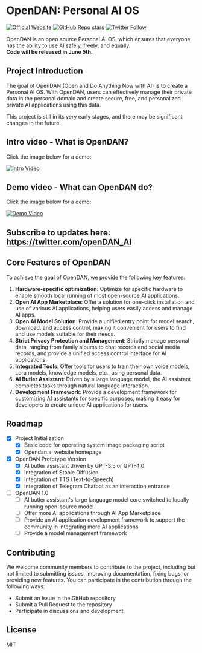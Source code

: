 # OpenDAN: Personal AI OS
[![Official Website](https://img.shields.io/badge/Official%20Website-opendan.ai-blue?style=flat&logo=world&logoColor=white)](https://opendan.ai)
[![GitHub Repo stars](https://img.shields.io/github/stars/fiatrete/OpenDAN-Personal-AI-OS?style=social)](https://github.com/fiatrete/OpenDAN-Personal-AI-OS/stargazers)
[![Twitter Follow](https://img.shields.io/twitter/follow/openDAN_AI?style=social)](https://twitter.com/openDAN_AI)

OpenDAN is an open source Personal AI OS, which ensures that everyone has the ability to use AI safely, freely, and equally.  
**Code will be released in June 5th.**

## **Project Introduction**

The goal of OpenDAN (Open and Do Anything Now with AI) is to create a Personal AI OS. With OpenDAN, users can effectively manage their private data in the personal domain and create secure, free, and personalized private AI applications using this data.

This project is still in its very early stages, and there may be significant changes in the future.


## Intro video - What is OpenDAN?
Click the image below for a demo:

[![Intro Video](http://img.youtube.com/vi/OH-gvomIQIQ/0.jpg)](https://www.youtube.com/watch?v=OH-gvomIQIQ "Intro Video")

## Demo video - What can OpenDAN do?
Click the image below for a demo:

[![Demo Video](http://img.youtube.com/vi/13wdyoT0VHQ/0.jpg)](https://youtu.be/13wdyoT0VHQ "Demo Video")



## Subscribe to updates here: https://twitter.com/openDAN_AI

## **Core Features of OpenDAN**

To achieve the goal of OpenDAN, we provide the following key features:

1. **Hardware-specific optimization**: Optimize for specific hardware to enable smooth local running of most open-source AI applications.
2. **Open AI App Marketplace**: Offer a solution for one-click installation and use of various AI applications, helping users easily access and manage AI apps.
3. **Open AI Model Solution**: Provide a unified entry point for model search, download, and access control, making it convenient for users to find and use models suitable for their needs.
4. **Strict Privacy Protection and Management**: Strictly manage personal data, ranging from family albums to chat records and social media records, and provide a unified access control interface for AI applications.
5. **Integrated Tools**: Offer tools for users to train their own voice models, Lora models, knowledge models, etc., using personal data.
6. **AI Butler Assistant**: Driven by a large language model, the AI assistant completes tasks through natural language interaction.
7. **Development Framework**: Provide a development framework for customizing AI assistants for specific purposes, making it easy for developers to create unique AI applications for users.

## **Roadmap**

- [x] Project Initialization
    - [x] Basic code for operating system image packaging script
    - [x] Opendan.ai website homepage
- [x] OpenDAN Prototype Version
    - [x] AI butler assistant driven by GPT-3.5 or GPT-4.0
    - [x] Integration of Stable Diffusion
    - [x] Integration of TTS (Text-to-Speech)
    - [x] Integration of Telegram Chatbot as an interaction entrance
- [ ] OpenDAN 1.0
    - [ ] AI butler assistant's large language model core switched to locally running open-source model
    - [ ] Offer more AI applications through AI App Marketplace
    - [ ] Provide an AI application development framework to support the community in integrating more AI applications
    - [ ] Provide a model management framework

## **Contributing**

We welcome community members to contribute to the project, including but not limited to submitting issues, improving documentation, fixing bugs, or providing new features. You can participate in the contribution through the following ways:

- Submit an Issue in the GitHub repository
- Submit a Pull Request to the repository
- Participate in discussions and development

## **License**

MIT
